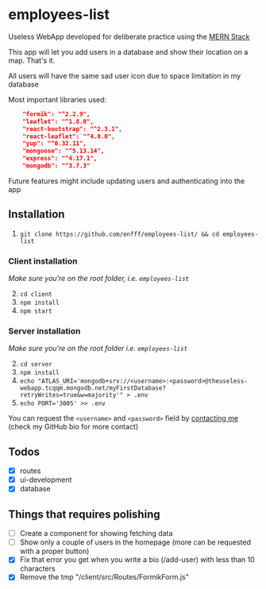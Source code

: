 # employees-list
Useless WebApp developed for deliberate practice using the [MERN Stack](https://www.educative.io/edpresso/what-is-mern-stack)


This app will let you add users in a database and show their location on a map. That's it.

All users will have the same sad user icon due to space limitation in my database

Most important libraries used:

``` json
    "formik": "^2.2.9",
    "leaflet": "^1.8.0",
    "react-bootstrap": "^2.3.1",
    "react-leaflet": "^4.0.0",
    "yup": "^0.32.11",
    "mongoose": "^5.13.14",
    "express": "^4.17.1",
    "mongodb": "^3.7.3"
```

Future features might include updating users and authenticating into the app

## Installation

1. `git clone https://github.com/enfff/employees-list/ && cd employees-list`

### Client installation
*Make sure you're on the root folder, i.e. `employees-list`*

2. `cd client`
3. `npm install`
4. `npm start`

### Server installation
*Make sure you're on the root folder i.e. `employees-list`*

2. `cd server`
3. `npm install`
4. `echo "ATLAS_URI='mongodb+srv://<username>:<password>@theuseless-webapp.tcqqm.mongodb.net/myFirstDatabase?retryWrites=true&w=majority'" > .env`
5. `echo PORT='3005' >> .env`

You can request the `<username>` and `<password>` field by [contacting me](https://t.me/Enffff) (check my GitHub bio for more contact)

## Todos

- [x] routes
- [x] ui-development
- [x] database

## Things that requires polishing
- [ ] Create a component for showing fetching data
- [ ] Show only a couple of users in the homepage (more can be requested with a proper button)
- [x] Fix that error you get when you write a bio (/add-user) with less than 10 characters
- [x] Remove the tmp "/client/src/Routes/FormikForm.js"
